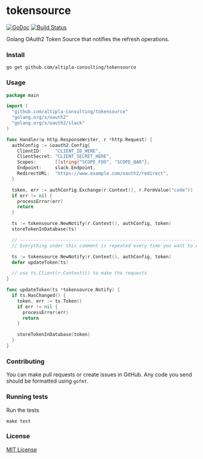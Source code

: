 
# tokensource

[![GoDoc](https://godoc.org/github.com/altipla-consulting/tokensource?status.svg)](https://godoc.org/github.com/altipla-consulting/tokensource)
[![Build Status](https://travis-ci.org/altipla-consulting/tokensource.svg?branch=master)](https://travis-ci.org/altipla-consulting/tokensource)

Golang OAuth2 Token Source that notifies the refresh operations.


### Install

```shell
go get github.com/altipla-consulting/tokensource
```


### Usage

```go
package main

import (
  "github.com/altipla-consulting/tokensource"
  "golang.org/x/oauth2"
  "golang.org/x/oauth2/slack"
)

func Handler(w http.ResponseWriter, r *http.Request) {
  authConfig := &oauth2.Config{
    ClientID:     "CLIENT_ID_HERE",
    ClientSecret: "CLIENT_SECRET_HERE",
    Scopes:       []string{"SCOPE_FOO", "SCOPE_BAR"},
    Endpoint:     slack.Endpoint,
    RedirectURL:  "https://www.example.com/oauth2/redirect",
  }

  token, err := authConfig.Exchange(r.Context(), r.FormValue("code"))
  if err != nil {
    processError(err)
    return
  }

  ts := tokensource.NewNotify(r.Context(), authConfig, token)
  storeTokenInDatabase(ts)

  // ------------------------------------------------------------------------------
  // Everything under this comment is repeated every time you want to use the token

  ts := tokensource.NewNotify(r.Context(), authConfig, token)
  defer updateToken(ts)

  // use ts.Client(r.Context()) to make the requests
}

func updateToken(ts *tokensource.Notify) {
  if ts.HasChanged() {
    token, err := ts.Token()
    if err != nil {
      processError(err)
      return
    }

    storeTokenInDatabase(token)
  }
}
```


### Contributing

You can make pull requests or create issues in GitHub. Any code you send should be formatted using `gofmt`.


### Running tests

Run the tests

```shell
make test
```


### License

[MIT License](LICENSE)
